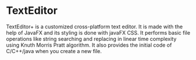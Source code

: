 # TextEditor
TextEditor+ is a customized cross-platform text editor. It is made with the help of JavaFX and its styling is done with javaFX CSS. It performs basic file operations like string searching and replacing in linear time complexity using Knuth Morris Pratt algorithm. It also provides the initial code of C/C++/java when you create a new file.   
